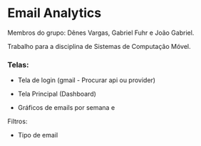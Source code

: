 # Email Analytics

Membros do grupo: Dênes Vargas, Gabriel Fuhr e João Gabriel.

Trabalho para a disciplina de Sistemas de Computação Móvel.

### Telas:

- Tela de login (gmail - Procurar api ou provider)

- Tela Principal (Dashboard)

- Gráficos de emails por semana e

Filtros:

- Tipo de email
